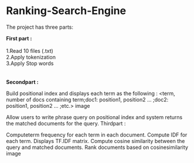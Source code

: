 # Ranking-Search-Engine
The project has three parts:

<strong>First part :</strong><br><br>
1.Read 10 files (.txt) <br>
2.Apply tokenization <br>
3.Apply Stop words <br><br><br>
<strong>Secondpart : </strong>

Build positional index and displays each term as the following : <term, number of docs containing term;doc1: position1, position2 ... ;doc2: position1, position2 ... ;etc.>
image

Allow users to write phrase query on positional index and system returns the matched documents for the query.
Thirdpart :

Computeterm frequency for each term in each document.
Compute IDF for each term.
Displays TF.IDF matrix.
Compute cosine similarity between the query and matched documents.
Rank documents based on cosinesimilarity
image
